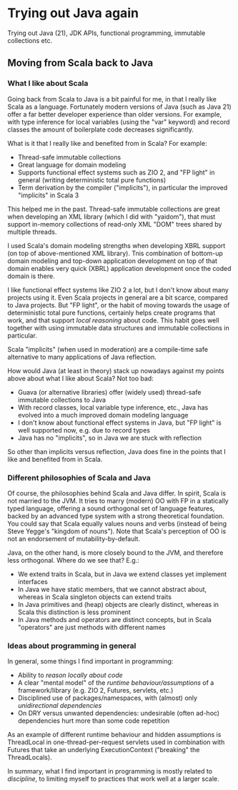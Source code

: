 
Trying out Java again
=====================

Trying out Java (21), JDK APIs, functional programming, immutable collections etc.

Moving from Scala back to Java
------------------------------

### What I like about Scala

Going back from Scala to Java is a bit painful for me, in that I really like Scala as a language. Fortunately modern
versions of Java (such as Java 21) offer a far better developer experience than older versions. For example, with type
inference for local variables (using the "var" keyword) and record classes the amount of boilerplate code decreases
significantly.

What is it that I really like and benefited from in Scala? For example:

+ Thread-safe immutable collections
+ Great language for domain modeling
+ Supports functional effect systems such as ZIO 2, and "FP light" in general (writing deterministic total pure functions)
+ Term derivation by the compiler ("implicits"), in particular the improved "implicits" in Scala 3

This helped me in the past. Thread-safe immutable collections are great when developing an XML library (which I did with
"yaidom"), that must support in-memory collections of read-only XML "DOM" trees shared by multiple threads.

I used Scala's domain modeling strengths when developing XBRL support (on top of above-mentioned XML library). Tnis
combination of bottom-up domain modeling and top-down application development on top of that domain enables very quick
(XBRL) application development once the coded domain is there.

I like functional effect systems like ZIO 2 a lot, but I don't know about many projects using it. Even Scala projects in
general are a bit scarce, compared to Java projects. But "FP light", or the habit of moving towards the usage of
deterministic total pure functions, certainly helps create programs that work, and that support *local reasoning* about
code. This habit goes well together with using immutable data structures and immutable collections in particular.

Scala "implicits" (when used in moderation) are a compile-time safe alternative to many applications of Java reflection.

How would Java (at least in theory) stack up nowadays against my points above about what I like about Scala? Not too bad:

+ Guava (or alternative libraries) offer (widely used) thread-safe immutable collections to Java
+ With record classes, local variable type inference, etc., Java has evolved into a much improved domain modeling language
+ I don't know about functional effect systems in Java, but "FP light" is well supported now, e.g. due to record types
+ Java has no "implicits", so in Java we are stuck with reflection

So other than implicits versus reflection, Java does fine in the points that I like and benefited from in Scala.

### Different philosophies of Scala and Java

Of course, the philosophies behind Scala and Java differ. In spirit, Scala is not married to the JVM. It tries to marry
(modern) OO with FP in a statically typed language, offering a sound orthogonal set of language features, backed by an
advanced type system with a strong theoretical foundation. You could say that Scala equally values nouns and verbs
(instead of being Steve Yegge's "kingdom of nouns"). Note that Scala's perception of OO is not an endorsement of
mutability-by-default.

Java, on the other hand, is more closely bound to the JVM, and therefore less orthogonal. Where do we see that? E.g.:

+ We extend traits in Scala, but in Java we extend classes yet implement interfaces
+ In Java we have static members, that we cannot abstract about, whereas in Scala singleton objects can extend traits
+ In Java primitives and (heap) objects are clearly distinct, whereas in Scala this distinction is less prominent
+ In Java methods and operators are distinct concepts, but in Scala "operators" are just methods with different names

### Ideas about programming in general

In general, some things I find important in programming:

+ Ability to *reason locally about code*
+ A clear "mental model" of the *runtime behaviour/assumptions* of a framework/library (e.g. ZIO 2, Futures, servlets, etc.)
+ Disciplined use of packages/namespaces, with (almost) only *unidirectional dependencies*
+ On DRY versus unwanted dependencies: undesirable (often ad-hoc) dependencies hurt more than some code repetition

As an example of different runtime behaviour and hidden assumptions is ThreadLocal in one-thread-per-request servlets used in
combination with Futures that take an underlying ExecutionContext ("breaking" the ThreadLocals).

In summary, what I find important in programming is mostly related to *discipline*, to limiting myself to practices that
work well at a larger scale.

